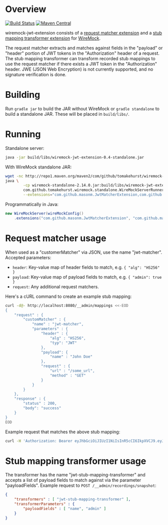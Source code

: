 # Overview

[![Build Status](https://travis-ci.org/MasonM/wiremock-jwt-extension.svg?branch=master)](https://travis-ci.org/MasonM/wiremock-jwt-extension)
[![Maven Central](https://maven-badges.herokuapp.com/maven-central/com.github.masonm/wiremock-jwt-extension/badge.svg)](https://maven-badges.herokuapp.com/maven-central/com.github.masonm/wiremock-jwt-extension)

wiremock-jwt-extension consists of a [request matcher extension](http://wiremock.org/docs/extending-wiremock/#custom-request-matchers) and a [stub mapping transformer extension](http://wiremock.org/docs/record-playback/#transforming-generated-stubs) for [WireMock](http://wiremock.org).

The request matcher extracts and matches against fields in the "payload" or "header" portion of JWT tokens in the  "Authorization" header of a request. The stub mapping transformer can transform recorded stub mappings to use the request matcher if there exists a JWT token in the "Authorization" header. JWE (JSON Web Encryption) is not currently supported, and no signature verification is done.

# Building

Run `gradle jar` to build the JAR without WireMock or `gradle standalone` to build a standalone JAR.
These will be placed in `build/libs/`.

# Running

Standalone server:
```sh
java -jar build/libs/wiremock-jwt-extension-0.4-standalone.jar
```

With WireMock standalone JAR:
```sh
wget -nc http://repo1.maven.org/maven2/com/github/tomakehurst/wiremock-standalone/2.14.0/wiremock-standalone-2.14.0.jar
java \
        -cp wiremock-standalone-2.14.0.jar:build/libs/wiremock-jwt-extension-0.4.jar \
        com.github.tomakehurst.wiremock.standalone.WireMockServerRunner \
        --extensions="com.github.masonm.JwtMatcherExtension,com.github.masonm.JwtStubMappingTransformer"
```

Programmatically in Java:
```java
new WireMockServer(wireMockConfig()
    .extensions("com.github.masonm.JwtMatcherExtension", "com.github.masonm.JwtStubMappingTransformer"))
```

# Request matcher usage

When used as a "customerMatcher" via JSON, use the name "jwt-matcher". Accepted parameters:
* `header`: Key-value map of header fields to match, e.g. `{ "alg": "HS256" }`
* `payload`: Key-value map of payload fields to match, e.g. `{ "admin": true }`
* `request`: Any additional request matchers.

Here's a cURL command to create an example stub mapping:
```sh
curl -d@- http://localhost:8080/__admin/mappings <<-EOD
{
    "request" : {
        "customMatcher" : {
            "name" : "jwt-matcher",
            "parameters" : {
                "header" : {
                    "alg" : "HS256",
                    "typ": "JWT"
                },
                "payload": {
                    "name" : "John Doe"
                },
                "request" : {
                    "url" : "/some_url",
                    "method" : "GET"
                }
            }
        }
    },
    "response" : {
        "status" : 200,
        "body": "success"
    }
}
EOD
```

Example request that matches the above stub mapping:
```sh
curl -H 'Authorization: Bearer eyJhbGciOiJIUzI1NiIsInR5cCI6IkpXVCJ9.eyJzdWIiOiIxMjM0NTY3ODkwIiwibmFtZSI6IkpvaG4gRG9lIiwiaWF0IjoxNTE2MjM5MDIyfQ.XbPfbIHMI6arZ3Y922BhjWgQzWXcXNrz0ogtVhfEd2o' http://localhost:8080/some_url
```

# Stub mapping transformer usage

The transformer has the name "jwt-stub-mapping-transformer" and accepts a list of payload fields to match against via the parameter "payloadFields". Example request to `POST /__admin/recordings/snapshot`:
```json
{
    "transformers" : [ "jwt-stub-mapping-transformer" ],
    "transformerParameters" : {
        "payloadFields" : [ "name", "admin" ]
    }
}
```
